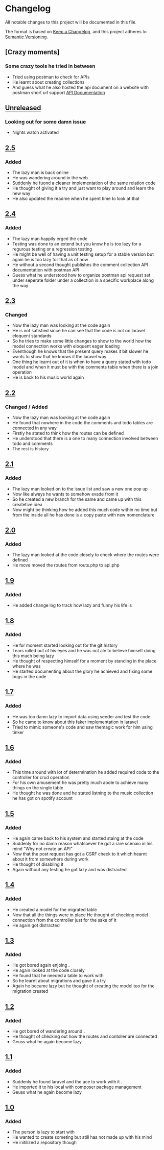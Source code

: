 # Changelog

All notable changes to this project will be documented in this file.

The format is based on [Keep a Changelog](https://keepachangelog.com/en/1.0.0/),
and this project adheres to [Semantic Versioning](https://semver.org/spec/v2.0.0.html).

## [Crazy moments]

### Some crazy tools he tried in between

- Tried using postman to check for APIs
- He learnt about creating collections
- And guess what he also hosted the api document on a website with postman short url support [API Documentation](https://documenter.getpostman.com/view/23446250/2s7Z13jNjD)

## [Unreleased]

### Looking out for some damn issue

- Nights watch activated

## [2.5]

### Added

- The lazy man is back online 
- He was wandering around in the web
- Suddenly he fuond a cleaner implementation of the same relation code 
- He thought of giving it a try and just want to play around and learn the new way 
- He also updated the readme when he spent time to look at that

## [2.4]

### Added

- The lazy man happily erged the code
- Testing was done to an extend but you know he is too lazy for a regurous testing or a regression testing 
- He might be well of having a unit testing setup for a stable version but again he is too lazy for that as of now
- He without a second thought publishes the comment collection API documentation with postman API
- Guess what he understood how to organize postman api request set under seperate folder under a collection in a specific workplace along the way 

## [2.3]

### Changed

- Now the lazy man was looking at the code again
- He is not satisfied since he can see that the code is not on laravel eloquent standards 
- So he tries to make some little changes to show to the world how the model connection works with eloquent eager loading
- Eventhough he knows that the present query makes it bit slower he wants to show that he knows it the laravel way
- One thing he learnt out of it is when to have a query stated with todo model and when it must be with the comments table when there is a join operation
- He is back to his music world again

## [2.2]

### Changed / Added

- Now the lazy man was looking at the code again
- He found that nowhere in the code the comments and todo tables are connected in any way
- Firstly he stated to think how the routes can be defined
- He understood that there is a one to many connection involved between todo and comments
- The rest is history

## [2.1]

### Added

- The lazy man looked on to the issue list and saw a new one pop up
- Now like always he wants to somehow evade from it
- So he created a new branch for the same and came up with this createtive idea
- Now might be thinking how he added this much code within no time but from the inside all he has done is a copy paste with new nomenclature 

## [2.0]

### Added

- The lazy man looked at the code closely to check where the routes were defined
- He move moved the routes from routs.php to api.php  

## [1.9]

### Added

- He added change log to track how lazy and funny his life is  

## [1.8]

### Added

- He for moment started looking out for the git history  
- Tears rolled out of his eyes and he was not ale to believe himself doing this much being lazy
- He thought of respecting himself for a moment by standing in the place where he was
- He started documenting about the glory he achieved and fixing some bugs in the code

## [1.7]

### Added

- He was too damn lazy to import data using seeder and test the code
- So he came to know about this faker implementation in laravel
- Tried to mimic someone's code and saw themagic work for him using tinker 

## [1.6]

### Added

- This time around with lot of determination he added required code to the controller for crud operation
- For his own amusement he was pretty much abole to achieve many things on the single table
- He thought he was done and he stated listning to the music collection he has got on spotify account 

## [1.5]

### Added

- He again came back to his system and started staing at the code
- Suddenly for no damn reason whatsoever he got a rare scenaio in his mind "Why not create an API"
- Now that the post request has got a CSRF check to it which hearnt about it from somewhere during work
- He thought of disabling it
- Again without any testing he got lazy and was distracted 

## [1.4]

### Added

- He created a model for the migrated table
- Now that all the things were in place He thought of 
  checking model connection from the controller just for the sake of it
- He again got distracted 

## [1.3]

### Added

- He got bored again enjoing .
- He again looked at the code closely
- He found that he needed a table to work with
- So he learnt about migrations and gave it a try
- Again he became lazy but he thought of creating the model too for the migration created

## [1.2]

### Added

- He got bored of wandering around .
- He thought of checking out how the routes and contoller are connected
- Geuss what he again become lazy

## [1.1]

### Added

- Suddenly he found laravel and the ace to work with it .
- He imported it to his local with composer package management
- Geuss what he again become lazy

## [1.0]

### Added

- The person is lazy to start with 
- He wanted to create someting but still has not made up with his mind
- He initilized a repository though


[unreleased]: https://github.com/deepak0023/laravel_backend/compare/v2.5...HEAD
[2.5]: https://github.com/deepak0023/laravel_backend/compare/v2.4...v2.5
[2.4]: https://github.com/deepak0023/laravel_backend/compare/v2.3...v2.4
[2.3]: https://github.com/deepak0023/laravel_backend/compare/v2.2...v2.3
[2.2]: https://github.com/deepak0023/laravel_backend/compare/v2.1...v2.2
[2.1]: https://github.com/deepak0023/laravel_backend/compare/v2.0...v2.1
[2.0]: https://github.com/deepak0023/laravel_backend/compare/v1.9...v2.0
[1.9]: https://github.com/deepak0023/laravel_backend/compare/v1.8...v1.9
[1.8]: https://github.com/deepak0023/laravel_backend/compare/v1.7...v1.8
[1.7]: https://github.com/deepak0023/laravel_backend/compare/v1.6...v1.7
[1.6]: https://github.com/deepak0023/laravel_backend/compare/v1.5...v1.6
[1.5]: https://github.com/deepak0023/laravel_backend/compare/v1.4...v1.5
[1.4]: https://github.com/deepak0023/laravel_backend/compare/v1.3...v1.4
[1.3]: https://github.com/deepak0023/laravel_backend/compare/v1.2...v1.3
[1.2]: https://github.com/deepak0023/laravel_backend/compare/v1.1...v1.2
[1.1]: https://github.com/deepak0023/laravel_backend/compare/v1.0...v1.1
[1.0]: https://github.com/deepak0023/laravel_backend/releases/tag/v1.0
